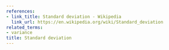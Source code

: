 ```yaml
---
references:
- link_title: Standard deviation - Wikipedia
  link_url: https://en.wikipedia.org/wiki/Standard_deviation
related_terms:
- variance
title: Standard deviation
---
```

